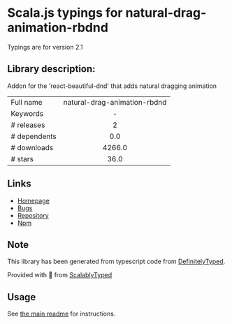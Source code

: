 
# Scala.js typings for natural-drag-animation-rbdnd

Typings are for version 2.1

## Library description:
Addon for the 'react-beautiful-dnd' that adds natural dragging animation

|                    |                 |
| ------------------ | :-------------: |
| Full name          | natural-drag-animation-rbdnd |
| Keywords           | - |
| # releases         | 2 |
| # dependents       | 0.0 |
| # downloads        | 4266.0 |
| # stars            | 36.0 |

## Links
- [Homepage](https://github.com/rokborf/natural-drag-animation-rbdnd#readme)
- [Bugs](https://github.com/rokborf/natural-drag-animation-rbdnd/issues)
- [Repository](https://github.com/rokborf/natural-drag-animation-rbdnd)
- [Npm](https://www.npmjs.com/package/natural-drag-animation-rbdnd)
    


## Note
This library has been generated from typescript code from [DefinitelyTyped](https://definitelytyped.org).

Provided with :purple_heart: from [ScalablyTyped](https://github.com/oyvindberg/ScalablyTyped)

## Usage
See [the main readme](../../readme.md) for instructions.


